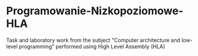 # Programowanie-Nizkopoziomowe-HLA
Task and laboratory work from the subject "Computer architecture and low-level programming" performed using High Level Assembly (HLA)
